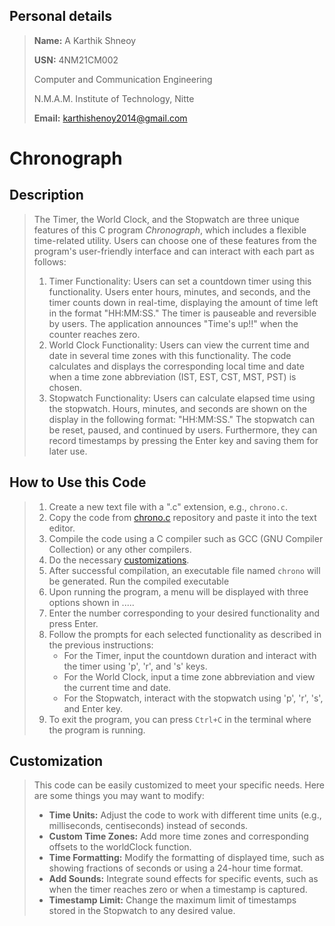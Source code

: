 ## Personal details

> **Name:** A Karthik Shneoy
> 
> **USN:** 4NM21CM002
> 
> Computer and Communication Engineering
> 
> N.M.A.M. Institute of Technology, Nitte
> 
> **Email:** karthishenoy2014@gmail.com

# Chronograph

## Description
> The Timer, the World Clock, and the Stopwatch are three unique features of this C program *Chronograph*, which includes a flexible time-related utility. Users can choose one of these features from the program's user-friendly interface and can interact with each part as follows:
> 1. Timer Functionality:
>    Users can set a countdown timer using this functionality. Users enter hours, minutes, and seconds, and the timer counts down in real-time, displaying the amount of time left in the format "HH:MM:SS." The timer is pauseable and reversible by users. The application announces "Time's up!!" when the counter reaches zero.
> 2. World Clock Functionality:
>    Users can view the current time and date in several time zones with this functionality. The code calculates and displays the corresponding local time and date when a time zone abbreviation (IST, EST, CST, MST, PST) is chosen.
> 3. Stopwatch Functionality:
>    Users can calculate elapsed time using the stopwatch. Hours, minutes, and seconds are shown on the display in the following format: "HH:MM:SS." The stopwatch can be reset, paused, and continued by users. Furthermore, they can record timestamps by pressing the Enter key and saving them for later use.

## How to Use this Code
> 1. Create a new text file with a ".c" extension, e.g., `chrono.c`.
> 2. Copy the code from [chrono.c](https://github.com/karts13/Chronograph/blob/main/chrono.c) repository and paste it into the text editor.
> 3. Compile the code using a C compiler such as GCC (GNU Compiler Collection) or any other compilers.
> 4. Do the necessary [customizations](https://github.com/brcnitk/Internship-Feb_2023/blob/main/Karthik_Shenoy/README.md#customization).
> 5. After successful compilation, an executable file named `chrono` will be generated. Run the compiled executable
> 6. Upon running the program, a menu will be displayed with three options shown in .....
> 7. Enter the number corresponding to your desired functionality and press Enter.
> 8. Follow the prompts for each selected functionality as described in the previous instructions:
>    * For the Timer, input the countdown duration and interact with the timer using 'p', 'r', and 's' keys.
>    * For the World Clock, input a time zone abbreviation and view the current time and date.
>    * For the Stopwatch, interact with the stopwatch using 'p', 'r', 's', and Enter key.
> 9. To exit the program, you can press `Ctrl+C` in the terminal where the program is running.


## Customization 
> This code can be easily customized to meet your specific needs. Here are some things you may want to modify:
> * **Time Units:** Adjust the code to work with different time units (e.g., milliseconds, centiseconds) instead of seconds.
> * **Custom Time Zones:** Add more time zones and corresponding offsets to the worldClock function.
> * **Time Formatting:** Modify the formatting of displayed time, such as showing fractions of seconds or using a 24-hour time format.
> * **Add Sounds:** Integrate sound effects for specific events, such as when the timer reaches zero or when a timestamp is captured.
> * **Timestamp Limit:** Change the maximum limit of timestamps stored in the Stopwatch to any desired value.
